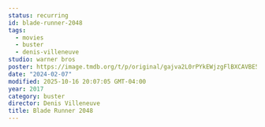 ```yaml
---
status: recurring
id: blade-runner-2048
tags:
  - movies
  - buster
  - denis-villeneuve
studio: warner bros
poster: https://image.tmdb.org/t/p/original/gajva2L0rPYkEWjzgFlBXCAVBE5.jpg
date: "2024-02-07"
modified: 2025-10-16 20:07:05 GMT-04:00
year: 2017
category: buster
director: Denis Villeneuve
title: Blade Runner 2048
---
```

